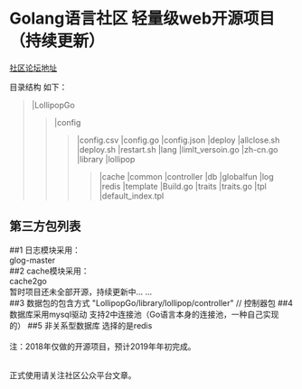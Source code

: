 Golang语言社区  轻量级web开源项目 （持续更新）<br>
============================================
[社区论坛地址](http://www.Golang.LTD "悬停显示") 

目录结构 如下：

>|LollipopGo  
>>|config
>>>|config.csv
>>>|config.go
>>>|config.json
>>|deploy
>>>|allclose.sh
>>>|deploy.sh
>>>|restart.sh
>>|lang
>>>|limlt_versoin.go
>>>|zh-cn.go
>>|library
>>>|lollipop
>>>>|cache
>>>>|common
>>>>|controller
>>>>|db
>>>>|globalfun
>>>>|log
>>>>|redis
>>>>|template
>>>>|Build.go
>>>|traits
>>>>|traits.go
>>|tpl
>>>|default_index.tpl



第三方包列表<br>
--------------
##1 日志模块采用：<br>
glog-master<br>
##2 cache模块采用：<br>
cache2go<br>
暂时项目还未全部开源，持续更新中... ...<br>
##3 数据包的包含方式
"LollipopGo/library/lollipop/controller" // 控制器包
##4 数据库采用mysql驱动 支持2中连接池（Go语言本身的连接池，一种自己实现的）
##5 非关系型数据库 选择的是redis
<br>
<br>
注：2018年仅做的开源项目，预计2019年年初完成。<br>  

<br>  
正式使用请关注社区公众平台文章。<br>

